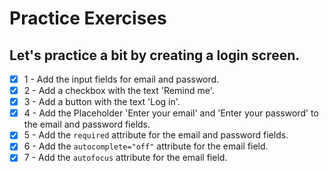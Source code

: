 # Practice Exercises

## Let's practice a bit by creating a login screen.

- [x] 1 - Add the input fields for email and password.
- [x] 2 - Add a checkbox with the text 'Remind me'.
- [x] 3 - Add a button with the text 'Log in'.
- [x] 4 - Add the Placeholder 'Enter your email' and 'Enter your password' to the email and password fields.
- [x] 5 - Add the `required` attribute for the email and password fields.
- [x] 6 - Add the `autocomplete="off"` attribute for the email field.
- [x] 7 - Add the `autofocus` attribute for the email field.